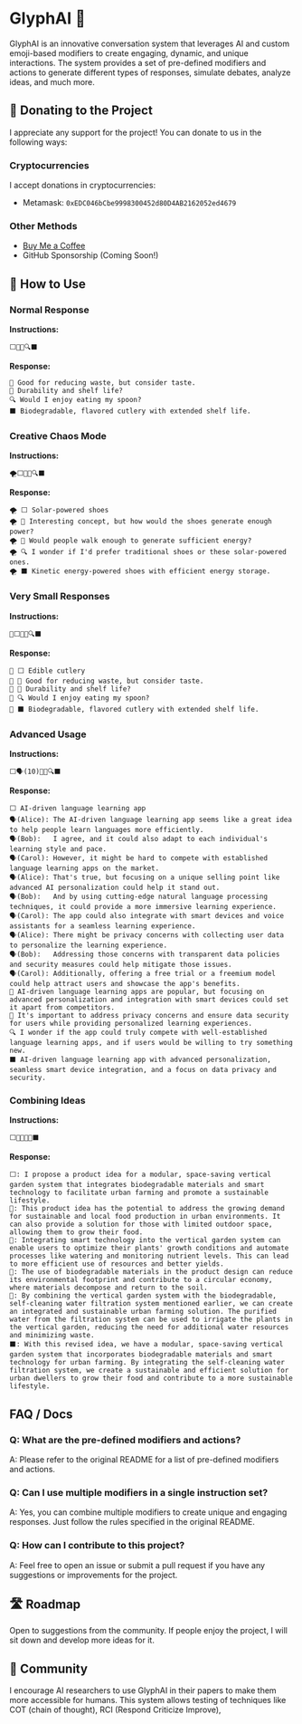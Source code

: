 
# GlyphAI 💌

GlyphAI is an innovative conversation system that leverages AI and custom emoji-based modifiers to create engaging, dynamic, and unique interactions. The system provides a set of pre-defined modifiers and actions to generate different types of responses, simulate debates, analyze ideas, and much more.

## 🎁 Donating to the Project

I appreciate any support for the project! You can donate to us in the following ways:

### Cryptocurrencies

I accept donations in cryptocurrencies:

-   Metamask: `0xEDC046bCbe9998300452d80D4AB2162052ed4679`

### Other Methods

-   [Buy Me a Coffee](https://www.buymeacoffee.com/HeadlessNexus)
-   GitHub Sponsorship (Coming Soon!)

## 🔨 How to Use

### Normal Response

**Instructions:**

```
⬜🔺🔬🔍⬛
```

**Response:**

```⬜ Edible cutlery
🔺 Good for reducing waste, but consider taste.
🔬 Durability and shelf life?
🔍 Would I enjoy eating my spoon?
⬛ Biodegradable, flavored cutlery with extended shelf life.
```

### Creative Chaos Mode

**Instructions:**
```
🌪⬜🔺🔬🔍⬛
``` 

**Response:**
```
🌪 ⬜ Solar-powered shoes
🌪 🔺 Interesting concept, but how would the shoes generate enough power?
🌪 🔬 Would people walk enough to generate sufficient energy?
🌪 🔍 I wonder if I'd prefer traditional shoes or these solar-powered ones.
🌪 ⬛ Kinetic energy-powered shoes with efficient energy storage.
``` 

### Very Small Responses

**Instructions:**

```
📏⬜🔺🔬🔍⬛
``` 

**Response:**

```
📏 ⬜ Edible cutlery
📏 🔺 Good for reducing waste, but consider taste.
📏 🔬 Durability and shelf life?
📏 🔍 Would I enjoy eating my spoon?
📏 ⬛ Biodegradable, flavored cutlery with extended shelf life.
``` 

### Advanced Usage

**Instructions:**
```
⬜🗣(10)🔺🔬🔍⬛
```

**Response:**

```
⬜ AI-driven language learning app
🗣(Alice): The AI-driven language learning app seems like a great idea to help people learn languages more efficiently.
🗣(Bob):   I agree, and it could also adapt to each individual's learning style and pace.
🗣(Carol): However, it might be hard to compete with established language learning apps on the market.
🗣(Alice): That's true, but focusing on a unique selling point like advanced AI personalization could help it stand out.
🗣(Bob):   And by using cutting-edge natural language processing techniques, it could provide a more immersive learning experience.
🗣(Carol): The app could also integrate with smart devices and voice assistants for a seamless learning experience.
🗣(Alice): There might be privacy concerns with collecting user data to personalize the learning experience.
🗣(Bob):   Addressing those concerns with transparent data policies and security measures could help mitigate those issues.
🗣(Carol): Additionally, offering a free trial or a freemium model could help attract users and showcase the app's benefits.
🔺 AI-driven language learning apps are popular, but focusing on advanced personalization and integration with smart devices could set it apart from competitors.
🔬 It's important to address privacy concerns and ensure data security for users while providing personalized learning experiences.
🔍 I wonder if the app could truly compete with well-established language learning apps, and if users would be willing to try something new.
⬛ AI-driven language learning app with advanced personalization, seamless smart device integration, and a focus on data privacy and security.
```
### Combining Ideas

**Instructions:**
```
⬜🔺🔺🔺🌉⬛
``` 

**Response:**
```
⬜: I propose a product idea for a modular, space-saving vertical garden system that integrates biodegradable materials and smart technology to facilitate urban farming and promote a sustainable lifestyle.
🔺: This product idea has the potential to address the growing demand for sustainable and local food production in urban environments. It can also provide a solution for those with limited outdoor space, allowing them to grow their food.
🔺: Integrating smart technology into the vertical garden system can enable users to optimize their plants' growth conditions and automate processes like watering and monitoring nutrient levels. This can lead to more efficient use of resources and better yields.
🔺: The use of biodegradable materials in the product design can reduce its environmental footprint and contribute to a circular economy, where materials decompose and return to the soil.
🌉: By combining the vertical garden system with the biodegradable, self-cleaning water filtration system mentioned earlier, we can create an integrated and sustainable urban farming solution. The purified water from the filtration system can be used to irrigate the plants in the vertical garden, reducing the need for additional water resources and minimizing waste.
⬛: With this revised idea, we have a modular, space-saving vertical garden system that incorporates biodegradable materials and smart technology for urban farming. By integrating the self-cleaning water filtration system, we create a sustainable and efficient solution for urban dwellers to grow their food and contribute to a more sustainable lifestyle.
```

## FAQ / Docs

### Q: What are the pre-defined modifiers and actions?

A: Please refer to the original README for a list of pre-defined modifiers and actions.

### Q: Can I use multiple modifiers in a single instruction set?

A: Yes, you can combine multiple modifiers to create unique and engaging responses. Just follow the rules specified in the original README.

### Q: How can I contribute to this project?

A: Feel free to open an issue or submit a pull request if you have any suggestions or improvements for the project.

## 🛣️ Roadmap

Open to suggestions from the community. If people enjoy the project, I will sit down and develop more ideas for it.

## 🤝 Community

I encourage AI researchers to use GlyphAI in their papers to make them more accessible for humans. This system allows testing of techniques like COT (chain of thought), RCI (Respond Criticize Improve),